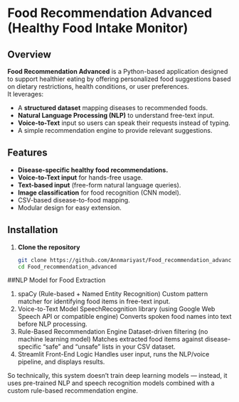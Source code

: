 # Food Recommendation Advanced (Healthy Food Intake Monitor)

## Overview
**Food Recommendation Advanced** is a Python-based application designed to support healthier eating by offering personalized food suggestions based on dietary restrictions, health conditions, or user preferences.  
It leverages:
- A **structured dataset** mapping diseases to recommended foods.
- **Natural Language Processing (NLP)** to understand free-text input.
- **Voice-to-Text** input so users can speak their requests instead of typing.
- A simple recommendation engine to provide relevant suggestions.


## Features
- **Disease-specific healthy food recommendations.**
- **Voice-to-Text input** for hands-free usage.
- **Text-based input** (free-form natural language queries).
- **Image classification** for food recognition (CNN model).
- CSV-based disease-to-food mapping.
- Modular design for easy extension.

## Installation
1. **Clone the repository**
   ```bash
   git clone https://github.com/Annmariyast/Food_recommendation_advanced.git
   cd Food_recommendation_advanced


##NLP Model for Food Extraction
1. spaCy (Rule-based + Named Entity Recognition)
Custom pattern matcher for identifying food items in free-text input.
2. Voice-to-Text Model
SpeechRecognition library (using Google Web Speech API or compatible engine)
Converts spoken food names into text before NLP processing.
3. Rule-Based Recommendation Engine
Dataset-driven filtering (no machine learning model)
Matches extracted food items against disease-specific “safe” and “unsafe” lists in your CSV dataset.
4. Streamlit Front-End Logic
Handles user input, runs the NLP/voice pipeline, and displays results.

So technically, this system doesn’t train deep learning models — instead, it uses pre-trained NLP and speech recognition models combined with a custom rule-based recommendation engine.
